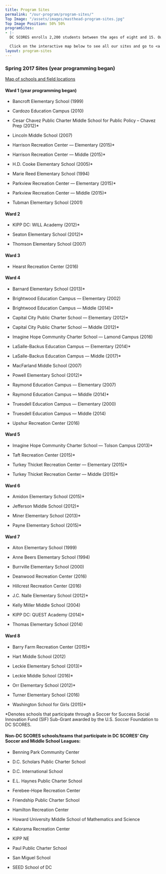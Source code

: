 ```yaml
---
title: Program Sites
permalink: "/our-program/program-sites/"
Top Image: "/assets/images/masthead-program-sites.jpg"
Top Image Position: 50% 50%
programSites:
- |-
  DC SCORES enrolls 2,200 students between the ages of eight and 15. Our program engages approximately 30 students each day at 58 schools and recreation center-based sites in all eight of the District of Columbia’s wards.

  Click on the interactive map below to see all our sites and go to <a href="http://www.dcscores.org">here</a> to download our most recent sites list. Fall 2017 list coming soon!
layout: program-sites
---
```


### Spring 2017 Sites (year programming began)

[Map of schools and field locations](http://bit.ly/Fall2016SCORESmap)

#### Ward 1 (year programming began)

* Bancroft Elementary School (1999)

* Cardozo Education Campus (2010)

* Cesar Chavez Public Charter Middle School for Public Policy – Chavez Prep (2012)\*

* Lincoln Middle School (2007)

* Harrison Recreation Center — Elementary (2015)\*

* Harrison Recreation Center — Middle (2015)\*

* H.D. Cooke Elementary School (2005)\*

* Marie Reed Elementary School (1994)

* Parkview Recreation Center — Elementary (2015)\*

* Parkview Recreation Center — Middle (2015)\*

* Tubman Elementary School (2001)

#### Ward 2

* KIPP DC: WILL Academy (2012)\*

* Seaton Elementary School (2012)\*

* Thomson Elementary School (2007)

#### Ward 3

* Hearst Recreation Center (2016)

#### Ward 4

* Barnard Elementary School (2013)\*

* Brightwood Education Campus — Elementary (2002)

* Brightwood Education Campus — Middle (2014)\*

* Capital City Public Charter School — Elementary (2012)\*

* Capital City Public Charter School — Middle (2012)\*

* Imagine Hope Community Charter School — Lamond Campus (2016)

* LaSalle-Backus Education Campus — Elementary (2014)\*

* LaSalle-Backus Education Campus — Middle (2017)\*

* MacFarland Middle School (2007)

* Powell Elementary School (2012)\*

* Raymond Education Campus — Elementary (2007)

* Raymond Education Campus — Middle (2014)\*

* Truesdell Education Campus — Elementary (2000)

* Truesdell Education Campus — Middle (2014)

* Upshur Recreation Center (2016)

#### Ward 5

* Imagine Hope Community Charter School — Tolson Campus (2013)\*

* Taft Recreation Center (2015)\*

* Turkey Thicket Recreation Center — Elementary (2015)\*

* Turkey Thicket Recreation Center — Middle (2015)\*

#### Ward 6

* Amidon Elementary School (2015)\*

* Jefferson Middle School (2012)\*

* Miner Elementary School (2013)\*

* Payne Elementary School (2015)\*

#### Ward 7

* Aiton Elementary School (1999)

* Anne Beers Elementary School (1994)

* Burrville Elementary School (2000)

* Deanwood Recreation Center (2016)

* Hillcrest Recreation Center (2016)

* J.C. Nalle Elementary School (2012)\*

* Kelly Miller Middle School (2004)

* KIPP DC: QUEST Academy (2014)\*

* Thomas Elementary School (2014)

#### Ward 8

* Barry Farm Recreation Center (2015)\*

* Hart Middle School (2012)

* Leckie Elementary School (2013)\*

* Leckie Middle School (2016)\*

* Orr Elementary School (2012)\*

* Turner Elementary School (2016)

* Washington School for Girls (2015)\*

\*Denotes schools that participate through a Soccer for Success Social Innovation Fund (SIF) Sub-Grant awarded by the U.S. Soccer Foundation to DC SCORES.

#### Non-DC SCORES schools/teams that participate in DC SCORES’ City Soccer and Middle School Leagues:

* Benning Park Community Center

* D.C. Scholars Public Charter School

* D.C. International School

* E.L. Haynes Public Charter School

* Ferebee-Hope Recreation Center

* Friendship Public Charter School

* Hamilton Recreation Center

* Howard University Middle School of Mathematics and Science

* Kalorama Recreation Center

* KIPP NE

* Paul Public Charter School

* San Miguel School

* SEED School of DC
